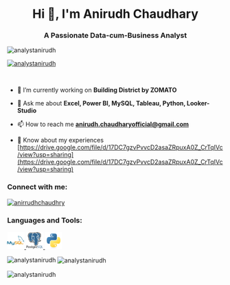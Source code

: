 <h1 align="center">Hi 👋, I'm Anirudh Chaudhary</h1>
<h3 align="center">A Passionate Data-cum-Business Analyst </h3>

<p align="left"> <img src="https://komarev.com/ghpvc/?username=analystanirudh&label=Profile%20views&color=0e75b6&style=flat" alt="analystanirudh" /> </p>

<p align="left"> <a href="https://github.com/ryo-ma/github-profile-trophy"><img src="https://github-profile-trophy.vercel.app/?username=analystanirudh" alt="analystanirudh" /></a> </p>

<p align="left"> <a href="https://twitter.com/" target="blank"><img src="https://img.shields.io/twitter/follow/?logo=twitter&style=for-the-badge" alt="" /></a> </p>

- 🔭 I’m currently working on **Building District by ZOMATO**

- 💬 Ask me about **Excel, Power BI, MySQL, Tableau, Python, Looker-Studio**

- 📫 How to reach me **anirudh.chaudharyofficial@gmail.com**

- 📄 Know about my experiences [https://drive.google.com/file/d/17DC7gzvPvvcD2asaZRpuxA0Z_CrTqIVc/view?usp=sharing](https://drive.google.com/file/d/17DC7gzvPvvcD2asaZRpuxA0Z_CrTqIVc/view?usp=sharing)

<h3 align="left">Connect with me:</h3>
<p align="left">
<a href="https://linkedin.com/in/anirrudhchaudhry" target="blank"><img align="center" src="https://raw.githubusercontent.com/rahuldkjain/github-profile-readme-generator/master/src/images/icons/Social/linked-in-alt.svg" alt="anirrudhchaudhry" height="30" width="40" /></a>
</p>

<h3 align="left">Languages and Tools:</h3>
<p align="left"> <a href="https://www.mysql.com/" target="_blank" rel="noreferrer"> <img src="https://raw.githubusercontent.com/devicons/devicon/master/icons/mysql/mysql-original-wordmark.svg" alt="mysql" width="40" height="40"/> </a> <a href="https://www.postgresql.org" target="_blank" rel="noreferrer"> <img src="https://raw.githubusercontent.com/devicons/devicon/master/icons/postgresql/postgresql-original-wordmark.svg" alt="postgresql" width="40" height="40"/> </a> <a href="https://www.python.org" target="_blank" rel="noreferrer"> <img src="https://raw.githubusercontent.com/devicons/devicon/master/icons/python/python-original.svg" alt="python" width="40" height="40"/> </a> </p>

<p><img align="left" src="https://github-readme-stats.vercel.app/api/top-langs?username=analystanirudh&show_icons=true&locale=en&layout=compact" alt="analystanirudh" /></p>

<p>&nbsp;<img align="center" src="https://github-readme-stats.vercel.app/api?username=analystanirudh&show_icons=true&locale=en" alt="analystanirudh" /></p>

<p><img align="center" src="https://github-readme-streak-stats.herokuapp.com/?user=analystanirudh&" alt="analystanirudh" /></p>
